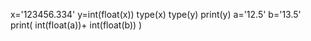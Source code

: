x='123456.334'
y=int(float(x))
type(x)
type(y)
print(y)
a='12.5'
b='13.5'
print( int(float(a))+ int(float(b)) )

